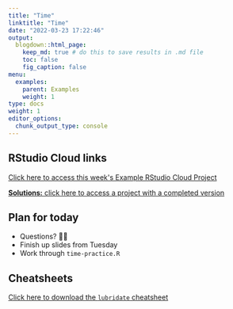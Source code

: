 ```yaml
---
title: "Time"
linktitle: "Time"
date: "2022-03-23 17:22:46"
output:
  blogdown::html_page:
    keep_md: true # do this to save results in .md file
    toc: false
    fig_caption: false
menu:
  examples:
    parent: Examples
    weight: 1
type: docs
weight: 1
editor_options:
  chunk_output_type: console
---
```


## RStudio Cloud links

[Click here to access this week's Example RStudio Cloud Project](https://rstudio.cloud/spaces/210747/project/3781232)

[**Solutions:** click here to access a project with a completed version](https://rstudio.cloud/spaces/210747/project/3781260)


## Plan for today
- Questions? :raising_hand_woman:
- Finish up slides from Tuesday
- Work through `time-practice.R`


## Cheatsheets

[Click here to download the `lubridate` cheatsheet](https://raw.githubusercontent.com/rstudio/cheatsheets/main/lubridate.pdf)

